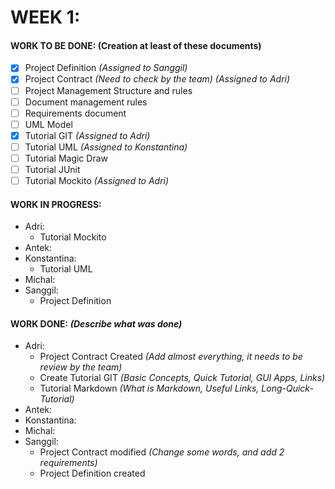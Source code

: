 # WEEK 1:
#### WORK TO BE DONE: (Creation at least of these documents)

 - [X] Project Definition *(Assigned to Sanggil)*
 - [X] Project Contract *(Need to check by the team) (Assigned to Adri)*
 - [ ] Project Management Structure and rules
 - [ ] Document management rules
 - [ ] Requirements document
 - [ ] UML Model
 - [X] Tutorial GIT *(Assigned to Adri)*
 - [ ] Tutorial UML *(Assigned to Konstantina)*
 - [ ] Tutorial Magic Draw
 - [ ] Tutorial JUnit
 - [ ] Tutorial Mockito *(Assigned to Adri)*

#### WORK IN PROGRESS:

* Adri:
   - Tutorial Mockito
* Antek:
* Konstantina:
   - Tutorial UML
* Michal: 
* Sanggil:
  - Project Definition

#### WORK DONE: *(Describe what was done)*
* Adri:
	- Project Contract Created *(Add almost everything, it needs to be review by the team)*
	- Create Tutorial GIT *(Basic Concepts, Quick Tutorial, GUI Apps, Links)*
   - Tutorial Markdown _(What is Markdown, Useful Links, Long-Quick-Tutorial)_
* Antek:
* Konstantina:
* Michal:
* Sanggil:
  - Project Contract modified *(Change some words, and add 2 requirements)*
  - Project Definition created

